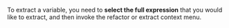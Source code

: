 To extract a variable, you need to **select the full expression** that you would like to extract, and then invoke the refactor or extract context menu.
